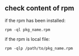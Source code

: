 

## check content of rpm

if the rpm has been installed:

    rpm -ql pkg_name.rpm

if the rpm is local file:

    rpm -qlp /path/to/pkg_name.rpm

